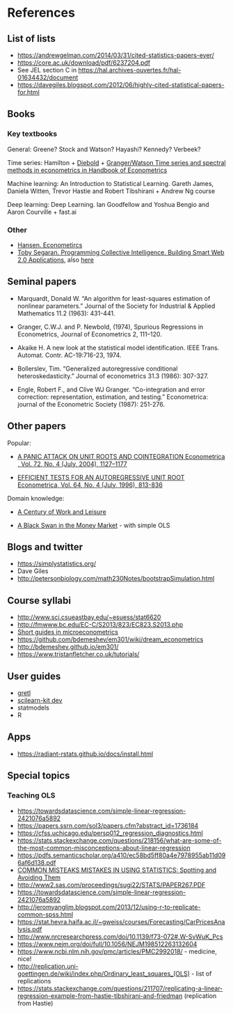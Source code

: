 References
==========

List of lists
-------------

- https://andrewgelman.com/2014/03/31/cited-statistics-papers-ever/ 
- https://core.ac.uk/download/pdf/6237204.pdf
- See JEL section C in https://hal.archives-ouvertes.fr/hal-01634432/document
- https://davegiles.blogspot.com/2012/06/highly-cited-statistical-papers-for.html


Books
-----

### Key textbooks


General:  Greene? Stock and Watson? Hayashi? Kennedy? Verbeek? 

Time series:  Hamilton + [Diebold](https://www.sas.upenn.edu/~fdiebold/Teaching706/TimeSeriesEconometrics.pdf) + [Granger/Watson Time series and spectral methods in econometrics in Handbook of Econometrics](https://www.sciencedirect.com/science/article/pii/S1573441284020092 ) 

Machine learning:  An Introduction to Statistical Learning. Gareth James, Daniela Witten, Trevor Hastie and Robert Tibshirani + Andrew Ng course 

Deep learning:  Deep Learning. Ian Goodfellow and Yoshua Bengio and Aaron Courville + fast.ai 

### Other


- [Hansen. Econometircs](https://www.ssc.wisc.edu/~bhansen/econometrics/Econometrics.pdf)
- [Toby Segaran. Programming Collective Intelligence. Building Smart Web 2.0 Applications](http://cds.cern.ch/record/1320136/files/9780596529321_TOC.pdf), also [here](http://axon.cs.byu.edu/~martinez/classes/778/Papers/GP.pdf)




Seminal papers
--------------

- Marquardt, Donald W. “An algorithm for least-squares estimation of nonlinear parameters.” Journal of the Society for Industrial & Applied Mathematics 11.2 (1963): 431-441.

- Granger, C.W.J. and P. Newbold, (1974), Spurious Regressions in Econometrics, Journal of Econometrics 2, 111–120.

- Akaike  H.  A  new  look  at  the  statistical  model  identification.  IEEE  Trans.  Automat.  Contr. AC-19:716-23,  1974.

- Bollerslev, Tim. “Generalized autoregressive conditional heteroskedasticity.” Journal of econometrics 31.3 (1986): 307-327.

- Engle, Robert F., and Clive WJ Granger. “Co-integration and error correction: representation, estimation, and testing.” Econometrica: journal of the Econometric Society (1987): 251-276.

Other papers
------------

Popular:

- [A PANIC ATTACK ON UNIT ROOTS AND COINTEGRATION Econometrica , Vol. 72, No. 4 (July, 2004), 1127–1177](http://www.columbia.edu/~jb3064/papers/2004_A_panic_attack_on_unit_roots_and_cointegration.pdf)


- [EFFICIENT TESTS FOR AN AUTOREGRESSIVE UNIT ROOT Econometrica, Vol. 64, No. 4 (July, 1996), 813-836](https://scholar.harvard.edu/files/stock/files/efficient_tests_for_an_autoregressive_unit_root.pdf)

Domain knowledge:

- [A Century of Work and Leisure](https://www.aeaweb.org/articles?id=10.1257/mac.1.2.189)

- [A Black Swan in the Money Market](https://www.nber.org/papers/w13943) - with simple OLS


Blogs and twitter
-----------------
- https://simplystatistics.org/
- Dave Giles
- http://petersonbiology.com/math230Notes/bootstrapSimulation.html

Course syllabi
--------------
- http://www.sci.csueastbay.edu/~esuess/stat6620
- http://fmwww.bc.edu/EC-C/S2013/823/EC823.S2013.php
- [Short guides in microeconometrics](https://www.schmidheiny.name/teaching/shortguides.htm)
- https://github.com/bdemeshev/em301/wiki/dream_econometrics
- http://bdemeshev.github.io/em301/
- https://www.tristanfletcher.co.uk/tutorials/


User guides
-----------

- [gretl](http://gretl.sourceforge.net/gretl-help/gretl-guide.pdf)
- [scilearn-kit dev](http://www.math.unipd.it/~aiolli/corsi/1213/aa/user_guide-0.12-git.pdf)
- statmodels
- R



Apps
----

- https://radiant-rstats.github.io/docs/install.html

Special topics 
--------------

### Teaching OLS

- https://towardsdatascience.com/simple-linear-regression-2421076a5892
- https://papers.ssrn.com/sol3/papers.cfm?abstract_id=1736184
- https://cfss.uchicago.edu/persp012_regression_diagnostics.html
- https://stats.stackexchange.com/questions/218156/what-are-some-of-the-most-common-misconceptions-about-linear-regression
- https://pdfs.semanticscholar.org/a410/ec58bd5ff80a4e7978955ab11d096af6d138.pdf
- [COMMON MISTEAKS MISTAKES IN USING STATISTICS: Spotting and Avoiding Them](https://web.ma.utexas.edu/users/mks/statmistakes/StatisticsMistakes.html)
- http://www2.sas.com/proceedings/sugi22/STATS/PAPER267.PDF
- https://towardsdatascience.com/simple-linear-regression-2421076a5892
- http://jeromyanglim.blogspot.com/2013/12/using-r-to-replicate-common-spss.html
- https://stat.hevra.haifa.ac.il/~gweiss/courses/Forecasting/CarPricesAnalysis.pdf
- http://www.nrcresearchpress.com/doi/10.1139/f73-072#.W-SvWuK_Pcs
- https://www.nejm.org/doi/full/10.1056/NEJM198512263132604
- https://www.ncbi.nlm.nih.gov/pmc/articles/PMC2992018/ - medicine, nice!
- http://replication.uni-goettingen.de/wiki/index.php/Ordinary_least_squares_(OLS) - list of replications
- https://stats.stackexchange.com/questions/211707/replicating-a-linear-regression-example-from-hastie-tibshirani-and-friedman (replication from Hastie)
